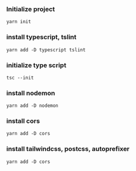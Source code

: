 ### Initialize project

`yarn init`

### install typescript, tslint

`yarn add -D typescript tslint`

### initialize type script

`tsc --init`

### install nodemon

`yarn add -D nodemon`

### install cors

`yarn add -D cors`


### install tailwindcss, postcss, autoprefixer

`yarn add -D cors`